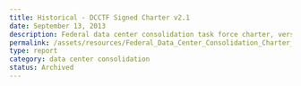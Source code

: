 ```yaml
---
title: Historical - DCCTF Signed Charter v2.1
date: September 13, 2013
description: Federal data center consolidation task force charter, version 2.
permalink: /assets/resources/Federal_Data_Center_Consolidation_Charter_2.1.pdf
type: report
category: data center consolidation
status: Archived
---
```

